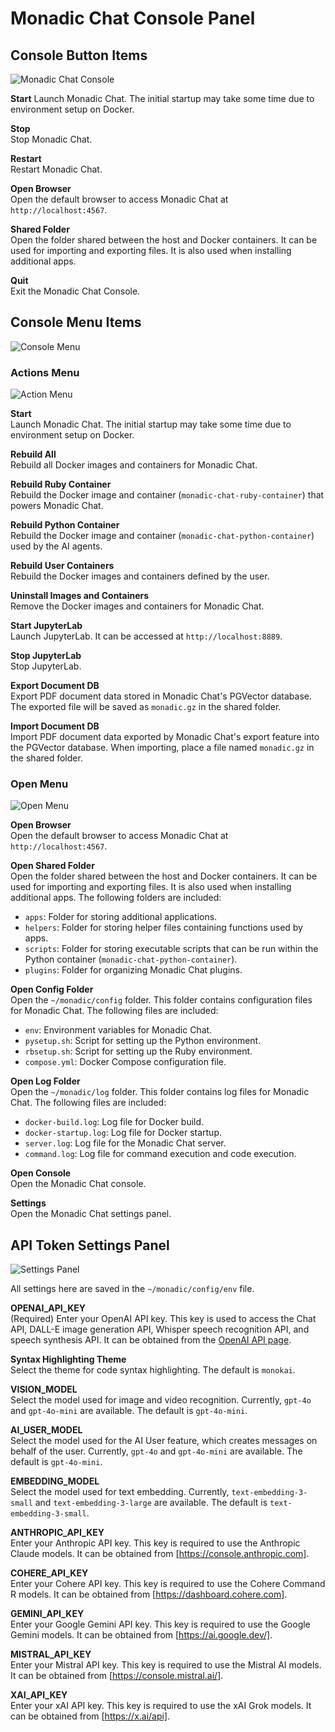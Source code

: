 # Monadic Chat Console Panel

## Console Button Items

![Monadic Chat Console](./assets/images/monadic-chat-console.png ':size=700')

**Start** Launch Monadic Chat. The initial startup may take some time due to environment setup on Docker.

**Stop** <br />
Stop Monadic Chat.

**Restart** <br />
Restart Monadic Chat.

**Open Browser** <br />
Open the default browser to access Monadic Chat at `http://localhost:4567`.

**Shared Folder** <br />
Open the folder shared between the host and Docker containers. It can be used for importing and exporting files. It is also used when installing additional apps.

**Quit** <br />
Exit the Monadic Chat Console.

## Console Menu Items

![Console Menu](./assets/images/console-menu.png ':size=300')

### Actions Menu

![Action Menu](./assets/images/action-menu.png ':size=150')

**Start** <br />
Launch Monadic Chat. The initial startup may take some time due to environment setup on Docker.

**Rebuild All** <br />
Rebuild all Docker images and containers for Monadic Chat.

**Rebuild Ruby Container** <br />
Rebuild the Docker image and container (`monadic-chat-ruby-container`) that powers Monadic Chat.

**Rebuild Python Container** <br />
Rebuild the Docker image and container (`monadic-chat-python-container`) used by the AI agents.

**Rebuild User Containers** <br />
Rebuild the Docker images and containers defined by the user.

**Uninstall Images and Containers** <br />
Remove the Docker images and containers for Monadic Chat.

**Start JupyterLab** <br />
Launch JupyterLab. It can be accessed at `http://localhost:8889`.

**Stop JupyterLab** <br />
Stop JupyterLab.

**Export Document DB** <br />
Export PDF document data stored in Monadic Chat's PGVector database. The exported file will be saved as `monadic.gz` in the shared folder.

**Import Document DB** <br />
Import PDF document data exported by Monadic Chat's export feature into the PGVector database. When importing, place a file named `monadic.gz` in the shared folder.

### Open Menu

![Open Menu](./assets/images/open-menu.png ':size=150')

**Open Browser** <br />
Open the default browser to access Monadic Chat at `http://localhost:4567`.

**Open Shared Folder** <br />
Open the folder shared between the host and Docker containers. It can be used for importing and exporting files. It is also used when installing additional apps. The following folders are included:

- `apps`: Folder for storing additional applications.
- `helpers`: Folder for storing helper files containing functions used by apps.
- `scripts`: Folder for storing executable scripts that can be run within the Python container (`monadic-chat-python-container`).
- `plugins`: Folder for organizing Monadic Chat plugins.

**Open Config Folder** <br />
Open the `~/monadic/config` folder. This folder contains configuration files for Monadic Chat. The following files are included:

- `env`: Environment variables for Monadic Chat.
- `pysetup.sh`: Script for setting up the Python environment.
- `rbsetup.sh`: Script for setting up the Ruby environment.
- `compose.yml`: Docker Compose configuration file.

**Open Log Folder** <br />
Open the `~/monadic/log` folder. This folder contains log files for Monadic Chat. The following files are included:

- `docker-build.log`: Log file for Docker build.
- `docker-startup.log`: Log file for Docker startup.
- `server.log`: Log file for the Monadic Chat server.
- `command.log`: Log file for command execution and code execution.

**Open Console** <br />
Open the Monadic Chat console.

**Settings** <br />
Open the Monadic Chat settings panel.

## API Token Settings Panel

![Settings Panel](./assets/images/settings-panel.png ':size=600')

All settings here are saved in the `~/monadic/config/env` file.

**OPENAI_API_KEY** <br />
(Required) Enter your OpenAI API key. This key is used to access the Chat API, DALL-E image generation API, Whisper speech recognition API, and speech synthesis API. It can be obtained from the [OpenAI API page](https://platform.openai.com/docs/guides/authentication).

**Syntax Highlighting Theme** <br />
Select the theme for code syntax highlighting. The default is `monokai`.

**VISION_MODEL** <br />
Select the model used for image and video recognition. Currently, `gpt-4o` and `gpt-4o-mini` are available. The default is `gpt-4o-mini`.

**AI_USER_MODEL** <br />
Select the model used for the AI User feature, which creates messages on behalf of the user. Currently, `gpt-4o` and `gpt-4o-mini` are available. The default is `gpt-4o-mini`.

**EMBEDDING_MODEL** <br />
Select the model used for text embedding. Currently, `text-embedding-3-small` and `text-embedding-3-large` are available. The default is `text-embedding-3-small`.

**ANTHROPIC_API_KEY** <br />
Enter your Anthropic API key. This key is required to use the Anthropic Claude models. It can be obtained from [https://console.anthropic.com].

**COHERE_API_KEY** <br />
Enter your Cohere API key. This key is required to use the Cohere Command R models. It can be obtained from [https://dashboard.cohere.com].

**GEMINI_API_KEY** <br />
Enter your Google Gemini API key. This key is required to use the Google Gemini models. It can be obtained from [https://ai.google.dev/].

**MISTRAL_API_KEY** <br />
Enter your Mistral API key. This key is required to use the Mistral AI models. It can be obtained from [https://console.mistral.ai/].

**XAI_API_KEY** <br />
Enter your xAI API key. This key is required to use the xAI Grok models. It can be obtained from [https://x.ai/api].

